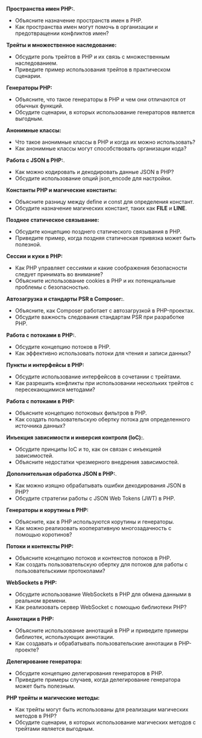 **Пространства имен PHP:**.
- Объясните назначение пространств имен в PHP.
- Как пространства имен могут помочь в организации и предотвращении конфликтов имен?

**Трейты и множественное наследование:**
- Обсудите роль трейтов в PHP и их связь с множественным наследованием.
- Приведите пример использования трейтов в практическом сценарии.

**Генераторы PHP:**
- Объясните, что такое генераторы в PHP и чем они отличаются от обычных функций.
- Обсудите сценарии, в которых использование генераторов является выгодным.

**Анонимные классы:**
- Что такое анонимные классы в PHP и когда их можно использовать?
- Как анонимные классы могут способствовать организации кода?

**Работа с JSON в PHP:**.
- Как можно кодировать и декодировать данные JSON в PHP?
- Обсудите использование опций json_encode для настройки.

**Константы PHP и магические константы:**
- Объясните разницу между define и const для определения констант.
- Обсудите назначение магических констант, таких как __FILE__ и __LINE__.

**Позднее статическое связывание:**
- Обсудите концепцию позднего статического связывания в PHP.
- Приведите пример, когда поздняя статическая привязка может быть полезной.

**Сессии и куки в PHP:**
- Как PHP управляет сессиями и какие соображения безопасности следует принимать во внимание?
- Объясните использование cookies в PHP и их потенциальные проблемы с безопасностью.

**Автозагрузка и стандарты PSR в Composer:**.
- Объясните, как Composer работает с автозагрузкой в PHP-проектах.
- Обсудите важность следования стандартам PSR при разработке PHP.

**Работа с потоками в PHP:**.
- Обсудите концепцию потоков в PHP.
- Как эффективно использовать потоки для чтения и записи данных?

**Пункты и интерфейсы в PHP:**
- Обсудите использование интерфейсов в сочетании с трейтами.
- Как разрешить конфликты при использовании нескольких трейтов с пересекающимися методами?

**Работа с потоками в PHP:**
- Объясните концепцию потоковых фильтров в PHP.
- Как создать пользовательскую обертку потока для определенного источника данных?

**Инъекция зависимости и инверсия контроля (IoC):**.
- Обсудите принципы IoC и то, как он связан с инъекцией зависимостей.
- Объясните недостатки чрезмерного внедрения зависимостей.

**Дополнительная обработка JSON в PHP:**.
- Как можно изящно обрабатывать ошибки декодирования JSON в PHP?
- Обсудите стратегии работы с JSON Web Tokens (JWT) в PHP.

**Генераторы и корутины в PHP:**
- Объясните, как в PHP используются корутины и генераторы.
- Как можно реализовать кооперативную многозадачность с помощью коротинов?

**Потоки и контексты PHP:**
- Объясните концепцию потоков и контекстов потоков в PHP.
- Как создать пользовательскую обертку для потоков для работы с пользовательскими протоколами?

**WebSockets в PHP:**
- Обсудите использование WebSockets в PHP для обмена данными в реальном времени.
- Как реализовать сервер WebSocket с помощью библиотеки PHP?

**Аннотации в PHP:**
- Объясните использование аннотаций в PHP и приведите примеры библиотек, использующих аннотации.
- Как создавать и обрабатывать пользовательские аннотации в PHP-проекте?

**Делегирование генератора:**
- Обсудите концепцию делегирования генераторов в PHP.
- Приведите примеры случаев, когда делегирование генератора может быть полезным.

**PHP трейты и магические методы:**
- Как трейты могут быть использованы для реализации магических методов в PHP?
- Обсудите сценарии, в которых использование магических методов с трейтами является выгодным.